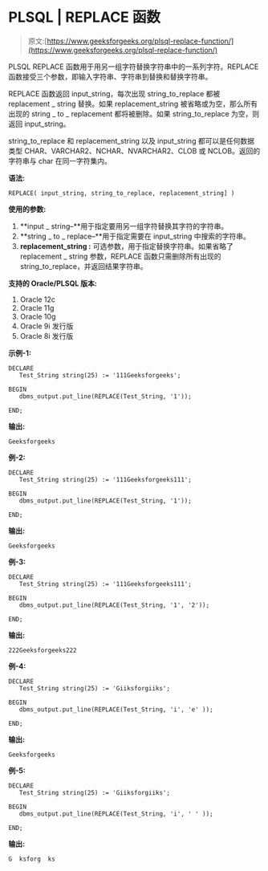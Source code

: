 # PLSQL | REPLACE 函数

> 原文:[https://www.geeksforgeeks.org/plsql-replace-function/](https://www.geeksforgeeks.org/plsql-replace-function/)

PLSQL REPLACE 函数用于用另一组字符替换字符串中的一系列字符。REPLACE 函数接受三个参数，即输入字符串、字符串到替换和替换字符串。

REPLACE 函数返回 input_string，每次出现 string_to_replace 都被 replacement _ string 替换。如果 replacement_string 被省略或为空，那么所有出现的 string _ to _ replacement 都将被删除。如果 string_to_replace 为空，则返回 input_string。

string_to_replace 和 replacement_string 以及 input_string 都可以是任何数据类型 CHAR、VARCHAR2、NCHAR、NVARCHAR2、CLOB 或 NCLOB。返回的字符串与 char 在同一字符集内。

**语法:**

```
REPLACE( input_string, string_to_replace, replacement_string] )
```

**使用的参数:**

1.  **input _ string–**用于指定要用另一组字符替换其字符的字符串。
2.  **string _ to _ replace–**用于指定需要在 input_string 中搜索的字符串。
3.  **replacement_string :** 可选参数，用于指定替换字符串。如果省略了 replacement _ string 参数，REPLACE 函数只需删除所有出现的 string_to_replace，并返回结果字符串。

**支持的 Oracle/PLSQL 版本:**

1.  Oracle 12c
2.  Oracle 11g
3.  Oracle 10g
4.  Oracle 9i 发行版
5.  Oracle 8i 发行版

**示例-1:**

```
DECLARE 
   Test_String string(25) := '111Geeksforgeeks';

BEGIN 
   dbms_output.put_line(REPLACE(Test_String, '1')); 

END;     
```

**输出:**

```
Geeksforgeeks 
```

**例-2:**

```
DECLARE 
   Test_String string(25) := '111Geeksforgeeks111';

BEGIN 
   dbms_output.put_line(REPLACE(Test_String, '1')); 

END;     
```

**输出:**

```
Geeksforgeeks 
```

**例-3:**

```
DECLARE 
   Test_String string(25) := '111Geeksforgeeks111';

BEGIN 
   dbms_output.put_line(REPLACE(Test_String, '1', '2')); 

END;     
```

**输出:**

```
222Geeksforgeeks222 
```

**例-4:**

```
DECLARE 
   Test_String string(25) := 'Giiksforgiiks';

BEGIN 
   dbms_output.put_line(REPLACE(Test_String, 'i', 'e' )); 

END;    
```

**输出:**

```
Geeksforgeeks 
```

**例-5:**

```
DECLARE 
   Test_String string(25) := 'Giiksforgiiks';

BEGIN 
   dbms_output.put_line(REPLACE(Test_String, 'i', ' ' )); 

END;     
```

**输出:**

```
G  ksforg  ks 
```